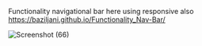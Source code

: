 Functionality navigational bar here using responsive also 
https://baziljani.github.io/Functionality_Nav-Bar/



![Screenshot (66)](https://github.com/user-attachments/assets/1a454287-8213-432c-b98b-9abbc1754137)
